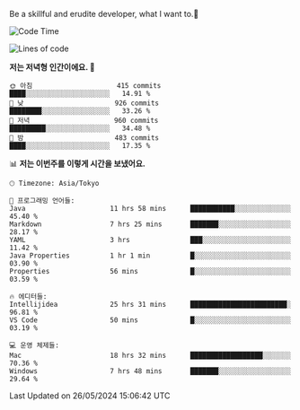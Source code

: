 Be a skillful and erudite developer, what I want to.👶

<!--START_SECTION:waka-->
![Code Time](http://img.shields.io/badge/Code%20Time-838%20hrs%201%20min-blue)

![Lines of code](https://img.shields.io/badge/%EC%A0%80%EB%8A%94%20%EC%97%AC%ED%83%9C%EA%B9%8C%EC%A7%80%20-2.1%20million%20%EC%A4%84%EC%9D%98%20%EC%BD%94%EB%93%9C%EB%A5%BC%20%EC%9E%91%EC%84%B1%ED%96%88%EC%96%B4%EC%9A%94.-blue)

**저는 저녁형 인간이에요. 🦉** 

```text
🌞 아침                     415 commits         ████░░░░░░░░░░░░░░░░░░░░░   14.91 % 
🌆 낮　                     926 commits         ████████░░░░░░░░░░░░░░░░░   33.26 % 
🌃 저녁                     960 commits         █████████░░░░░░░░░░░░░░░░   34.48 % 
🌙 밤　                     483 commits         ████░░░░░░░░░░░░░░░░░░░░░   17.35 % 
```


📊 **저는 이번주를 이렇게 시간을 보냈어요.** 

```text
🕑︎ Timezone: Asia/Tokyo

💬 프로그래밍 언어들: 
Java                     11 hrs 58 mins      ███████████░░░░░░░░░░░░░░   45.40 % 
Markdown                 7 hrs 25 mins       ███████░░░░░░░░░░░░░░░░░░   28.17 % 
YAML                     3 hrs               ███░░░░░░░░░░░░░░░░░░░░░░   11.42 % 
Java Properties          1 hr 1 min          █░░░░░░░░░░░░░░░░░░░░░░░░   03.90 % 
Properties               56 mins             █░░░░░░░░░░░░░░░░░░░░░░░░   03.59 % 

🔥 에디터들: 
Intellijidea             25 hrs 31 mins      ████████████████████████░   96.81 % 
VS Code                  50 mins             █░░░░░░░░░░░░░░░░░░░░░░░░   03.19 % 

💻 운영 체제들: 
Mac                      18 hrs 32 mins      ██████████████████░░░░░░░   70.36 % 
Windows                  7 hrs 48 mins       ███████░░░░░░░░░░░░░░░░░░   29.64 % 
```


 Last Updated on 26/05/2024 15:06:42 UTC
<!--END_SECTION:waka-->
